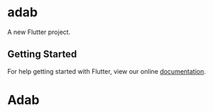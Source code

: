 # adab

A new Flutter project.

## Getting Started

For help getting started with Flutter, view our online
[documentation](https://flutter.io/).
# Adab

